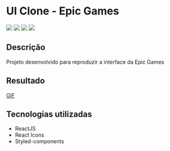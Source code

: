 # UI Clone - Epic Games

![](https://img.shields.io/github/languages/count/luizsp7m/clone-epic-games) ![](https://img.shields.io/github/languages/top/luizsp7m/clone-epic-games) ![](https://img.shields.io/github/last-commit/luizsp7m/clone-epic-games) ![](https://img.shields.io/github/repo-size/luizsp7m/clone-epic-games)

## Descrição

Projeto desenvolvido para reproduzir a interface da Epic Games

## Resultado

[GIF](https://imgur.com/QaHiLGf)

## Tecnologias utilizadas
- ReactJS
- React Icons
- Styled-components
